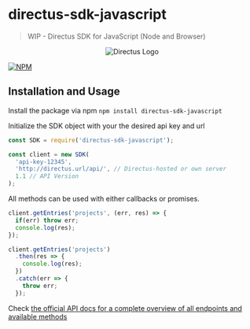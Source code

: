 # directus-sdk-javascript
> WIP - Directus SDK for JavaScript (Node and Browser)

<p align="center">
<img src="https://s3.amazonaws.com/f.cl.ly/items/3Q2830043H1Y1c1F1K2D/directus-logo-stacked.png" alt="Directus Logo"/>
</p>

[![NPM](https://nodei.co/npm/directus-sdk-javascript.png)](https://nodei.co/npm/directus-sdk-javascript/)

## Installation and Usage

Install the package via npm
`npm install directus-sdk-javascript`

Initialize the SDK object with your the desired api key and url

```javascript
const SDK = require('directus-sdk-javascript');

const client = new SDK(
  'api-key-12345',
  'http://directus.url/api/', // Directus-hosted or own server
  1.1 // API Version
);
```

All methods can be used with either callbacks or promises.

```javascript
client.getEntries('projects', (err, res) => {
  if(err) throw err;
  console.log(res);
});
```

```javascript
client.getEntries('projects')
  .then(res => {
    console.log(res);
  })
  .catch(err => {
    throw err;
  });
```

Check [the official API docs for a complete overview of all endpoints and available methods](http://api.getdirectus.com/1.1/)
